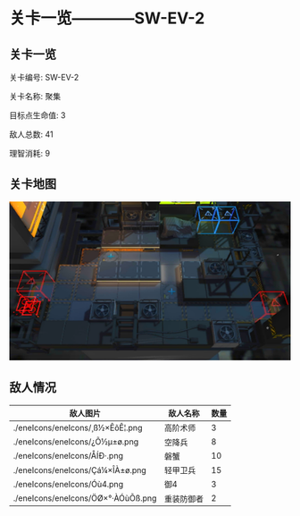 # 关卡一览————SW-EV-2


## 关卡一览

关卡编号: SW-EV-2

关卡名称: 聚集

目标点生命值: 3

敌人总数: 41

理智消耗: 9


## 关卡地图
![SW-EV-2](./oprMap/SW-EV-2.png)

## 敌人情况

| 敌人图片 | 敌人名称 | 数量  |
|---------|-----|-----|
| ./eneIcons/eneIcons/¸ß½×ÊõÊ¦.png| 高阶术师  |   3  |
| ./eneIcons/eneIcons/¿Õ½µ±ø.png| 空降兵  |   8  |
| ./eneIcons/eneIcons/ÅÍÐ·.png| 磐蟹  |   10  |
| ./eneIcons/eneIcons/Çá¼×ÎÀ±ø.png| 轻甲卫兵  |   15  |
| ./eneIcons/eneIcons/Óù4.png| 御4  |   3  |
| ./eneIcons/eneIcons/ÖØ×°·ÀÓùÕß.png| 重装防御者  |   2  |
